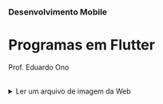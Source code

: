 ### Desenvolvimento Mobile

# Programas em Flutter

Prof. Eduardo Ono

<br>

<details>
    <summary>Ler um arquivo de imagem da Web</summary>

<iframe src=’https://dartpad.dev/embed-flutter.html?gh_owner=eduardo-ono&gh_repo=desenvolvimento-mobile&gh_path=programas/flutter/imagem-web&theme=dark&run=true&split=50' style=”position:absolute;top:0;left:0;width:100%;height:100%;”></iframe>

</details>
